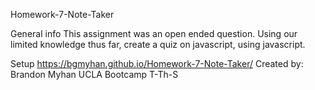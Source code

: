 Homework-7-Note-Taker

General info
This assignment was an open ended question. Using our limited knowledge thus far, create a quiz on javascript, using javascript.

Setup
https://bgmyhan.github.io/Homework-7-Note-Taker/
Created by: Brandon Myhan UCLA Bootcamp T-Th-S
